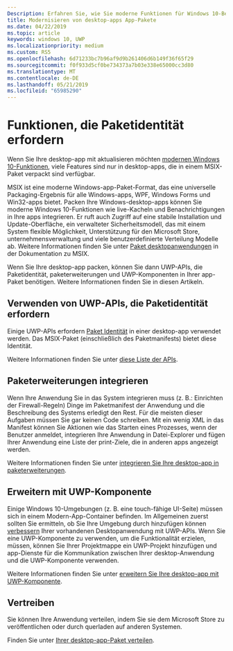 ```yaml
---
Description: Erfahren Sie, wie Sie moderne Funktionen für Windows 10-Benutzern in einer Desktopanwendung hinzufügen, die Sie in einem Windows-app-Paket verpackt haben.
title: Modernisieren von desktop-apps App-Pakete
ms.date: 04/22/2019
ms.topic: article
keywords: windows 10, UWP
ms.localizationpriority: medium
ms.custom: RS5
ms.openlocfilehash: 6d71233bc7b96af9d9b261406d6b149f36f65f29
ms.sourcegitcommit: f0f933d5cf0be734373a7b03e338e65000cc3d80
ms.translationtype: MT
ms.contentlocale: de-DE
ms.lasthandoff: 05/21/2019
ms.locfileid: "65985290"
---
```

# <a name="features-that-require-package-identity"></a>Funktionen, die Paketidentität erfordern

Wenn Sie Ihre desktop-app mit aktualisieren möchten [modernen Windows 10-Funktionen](index.md), viele Features sind nur in desktop-apps, die in einem MSIX-Paket verpackt sind verfügbar.

MSIX ist eine moderne Windows-app-Paket-Format, das eine universelle Packaging-Ergebnis für alle Windows-apps, WPF, Windows Forms und Win32-apps bietet. Packen Ihre Windows-desktop-apps können Sie moderne Windows 10-Funktionen wie live-Kacheln und Benachrichtigungen in Ihre apps integrieren. Er ruft auch Zugriff auf eine stabile Installation und Update-Oberfläche, ein verwalteter Sicherheitsmodell, das mit einem System flexible Möglichkeit, Unterstützung für den Microsoft Store, unternehmensverwaltung und viele benutzerdefinierte Verteilung Modelle ab. Weitere Informationen finden Sie unter [Paket desktopanwendungen](https://docs.microsoft.com/windows/msix/desktop/desktop-to-uwp-root) in der Dokumentation zu MSIX.

Wenn Sie Ihre desktop-app packen, können Sie dann UWP-APIs, die Paketidentität, paketerweiterungen und UWP-Komponenten in Ihrer app-Paket benötigen. Weitere Informationen finden Sie in diesen Artikeln.

## <a name="use-uwp-apis-that-require-package-identity"></a>Verwenden von UWP-APIs, die Paketidentität erfordern

Einige UWP-APIs erfordern [Paket Identität](https://docs.microsoft.com/uwp/schemas/appxpackage/uapmanifestschema/element-identity) in einer desktop-app verwendet werden. Das MSIX-Paket (einschließlich des Paketmanifests) bietet diese Identität.

Weitere Informationen finden Sie unter [diese Liste der APIs](desktop-to-uwp-supported-api.md#list-of-apis).

## <a name="integrate-with-package-extensions"></a>Paketerweiterungen integrieren

Wenn Ihre Anwendung Sie in das System integrieren muss (z. B.: Einrichten der Firewall-Regeln) Dinge im Paketmanifest der Anwendung und die Beschreibung des Systems erledigt den Rest. Für die meisten dieser Aufgaben müssen Sie gar keinen Code schreiben. Mit ein wenig XML in das Manifest können Sie Aktionen wie das Starten eines Prozesses, wenn der Benutzer anmeldet, integrieren Ihre Anwendung in Datei-Explorer und fügen Ihrer Anwendung eine Liste der print-Ziele, die in anderen apps angezeigt werden.

Weitere Informationen finden Sie unter [integrieren Sie Ihre desktop-app in paketerweiterungen](desktop-to-uwp-extensions.md).

## <a name="extend-with-uwp-components"></a>Erweitern mit UWP-Komponente

Einige Windows 10-Umgebungen (z. B. eine touch-fähige UI-Seite) müssen sich in einem Modern-App-Container befinden. Im Allgemeinen zuerst sollten Sie ermitteln, ob Sie Ihre Umgebung durch hinzufügen können [verbessern](desktop-to-uwp-enhance.md) Ihrer vorhandenen Desktopanwendung mit UWP-APIs. Wenn Sie eine UWP-Komponente zu verwenden, um die Funktionalität erzielen, müssen, können Sie Ihrer Projektmappe ein UWP-Projekt hinzufügen und app-Dienste für die Kommunikation zwischen Ihrer desktop-Anwendung und die UWP-Komponente verwenden.

Weitere Informationen finden Sie unter [erweitern Sie Ihre desktop-app mit UWP-Komponente](desktop-to-uwp-extend.md).

## <a name="distribute"></a>Vertreiben

Sie können Ihre Anwendung verteilen, indem Sie sie dem Microsoft Store zu veröffentlichen oder durch querladen auf anderen Systemen.

Finden Sie unter [Ihrer desktop-app-Paket verteilen](desktop-to-uwp-distribute.md).

